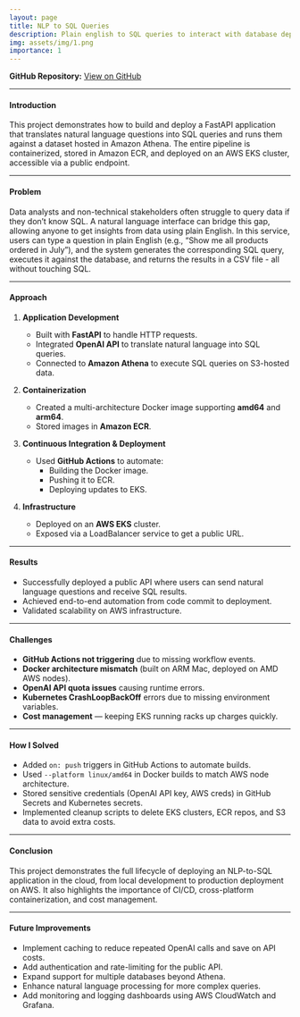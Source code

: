 ```yaml
---
layout: page
title: NLP to SQL Queries
description: Plain english to SQL queries to interact with database deployed on AWS using EKS.
img: assets/img/1.png
importance: 1
---
```

**GitHub Repository:** [View on GitHub](https://github.com/itsAshna/nlp-to-sql-queries)

---

#### Introduction
This project demonstrates how to build and deploy a FastAPI application that translates natural language questions into SQL queries and runs them against a dataset hosted in Amazon Athena. The entire pipeline is containerized, stored in Amazon ECR, and deployed on an AWS EKS cluster, accessible via a public endpoint.

---

#### Problem
Data analysts and non-technical stakeholders often struggle to query data if they don’t know SQL. A natural language interface can bridge this gap, allowing anyone to get insights from data using plain English.
 In this service, users can type a question in plain English (e.g., “Show me all products ordered in July”), and the system generates the corresponding SQL query, executes it against the database, and returns the results in a CSV file - all without touching SQL.

---

#### Approach
1. **Application Development**
   - Built with **FastAPI** to handle HTTP requests.
   - Integrated **OpenAI API** to translate natural language into SQL queries.
   - Connected to **Amazon Athena** to execute SQL queries on S3-hosted data.

2. **Containerization**
   - Created a multi-architecture Docker image supporting **amd64** and **arm64**.
   - Stored images in **Amazon ECR**.

3. **Continuous Integration & Deployment**
   - Used **GitHub Actions** to automate:
     - Building the Docker image.
     - Pushing it to ECR.
     - Deploying updates to EKS.

4. **Infrastructure**
   - Deployed on an **AWS EKS** cluster.
   - Exposed via a LoadBalancer service to get a public URL.

---

#### Results
- Successfully deployed a public API where users can send natural language questions and receive SQL results.
- Achieved end-to-end automation from code commit to deployment.
- Validated scalability on AWS infrastructure.

---

#### Challenges
- **GitHub Actions not triggering** due to missing workflow events.
- **Docker architecture mismatch** (built on ARM Mac, deployed on AMD AWS nodes).
- **OpenAI API quota issues** causing runtime errors.
- **Kubernetes CrashLoopBackOff** errors due to missing environment variables.
- **Cost management** — keeping EKS running racks up charges quickly.

---

#### How I Solved
- Added `on: push` triggers in GitHub Actions to automate builds.
- Used `--platform linux/amd64` in Docker builds to match AWS node architecture.
- Stored sensitive credentials (OpenAI API key, AWS creds) in GitHub Secrets and Kubernetes secrets.
- Implemented cleanup scripts to delete EKS clusters, ECR repos, and S3 data to avoid extra costs.

---

#### Conclusion
This project demonstrates the full lifecycle of deploying an NLP-to-SQL application in the cloud, from local development to production deployment on AWS. It also highlights the importance of CI/CD, cross-platform containerization, and cost management.

---

#### Future Improvements
- Implement caching to reduce repeated OpenAI calls and save on API costs.
- Add authentication and rate-limiting for the public API.
- Expand support for multiple databases beyond Athena.
- Enhance natural language processing for more complex queries.
- Add monitoring and logging dashboards using AWS CloudWatch and Grafana.

